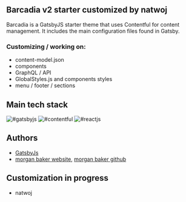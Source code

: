 
## Barcadia v2 starter customized by natwoj

Barcadia is a GatsbyJS starter theme that uses Contentful for content management. It includes the main configuration files found in Gatsby.

### Customizing / working on: 

- content-model.json 
- components
- GraphQL / API
- GlobalStyles.js and components styles 
- menu / footer / sections 


## Main tech stack


![#gatsbyjs](https://img.shields.io/badge/gatsby-js-brightgreen) 
![#contentful](https://img.shields.io/badge/contentful-headless-yellow) 
![#reactjs](https://img.shields.io/badge/react-js-blue) 

## Authors
- [GatsbyJs](https://www.gatsbyjs.com/)
- [morgan baker website](https://www.morganbaker.dev/), [morgan baker github](https://github.com/bagseye) 

## Customization in progress

- natwoj 



